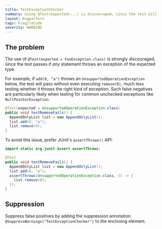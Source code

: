 ```yaml
---
title: TestExceptionChecker
summary: Using @Test(expected=...) is discouraged, since the test will pass if *any* statement in the test method throws the expected exception
layout: bugpattern
tags: FragileCode
severity: WARNING
---
```


<!--
*** AUTO-GENERATED, DO NOT MODIFY ***
To make changes, edit the @BugPattern annotation or the explanation in docs/bugpattern.
-->

## The problem
The use of `@Test(expected = FooException.class)` is strongly discouraged, since
the test passes if *any* statement throws an exception of the expected type.

For example, if `add(0, "a")` throws an `UnsupportedOperationException` below,
the test will pass without even executing `remove(0)`, much less testing whether
it throws the right kind of exception. Such false negatives are particularly
likely when testing for common unchecked exceptions like `NullPointerException`.

```java
@Test(expected = UnsupportedOperationException.class)
public void testRemoveFails() {
  AppendOnlyList list = new AppendOnlyList();
  list.add(0, "a");
  list.remove(0);
}
```

To avoid this issue, prefer JUnit's `assertThrows()` API:

```java
import static org.junit.Assert.assertThrows;

@Test
public void testRemoveFails() {
  AppendOnlyList list = new AppendOnlyList();
  list.add(0, "a");
  assertThrows(UnsupportedOperationException.class, () -> {
    list.remove(0);
  });
}
```

## Suppression
Suppress false positives by adding the suppression annotation `@SuppressWarnings("TestExceptionChecker")` to the enclosing element.
